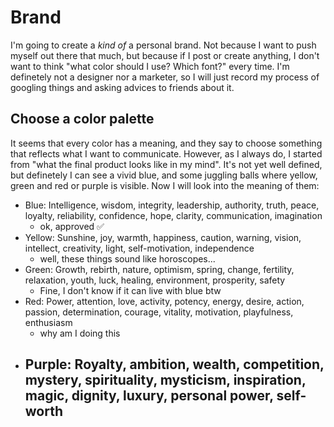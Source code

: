 # Brand

I'm going to create a _kind of_ a personal brand. Not because I want to push myself out there that much, but because if I post or create anything, I don't want to think "what color should I use? Which font?" every time. 
I'm definetely not a designer nor a marketer, so I will just record my process of googling things and asking advices to friends about it.

## Choose a color palette

It seems that every color has a meaning, and they say to choose something that reflects what I want to communicate. 
However, as I always do, I started from "what the final product looks like in my mind". It's not yet well defined, but definetely I can see a vivid blue, and some juggling balls where yellow, green and red or purple is visible.
Now I will look into the meaning of them:
-   Blue: Intelligence, wisdom, integrity, leadership, authority, truth, peace, loyalty, reliability, confidence, hope, clarity, communication, imagination
    -   ok, approved ✅
-  Yellow: Sunshine, joy, warmth, happiness, caution, warning, vision, intellect, creativity, light, self-motivation, independence
   -  well, these things sound like horoscopes...
-  Green: Growth, rebirth, nature, optimism, spring, change, fertility, relaxation, youth, luck, healing, environment, prosperity, safety
    - Fine, I don't know if it can live with blue btw
- Red: Power, attention, love, activity, potency, energy, desire, action, passion, determination, courage, vitality, motivation, playfulness, enthusiasm
  - why am I doing this
- Purple: Royalty, ambition, wealth, competition, mystery, spirituality, mysticism, inspiration, magic, dignity, luxury, personal power, self-worth
  - 
